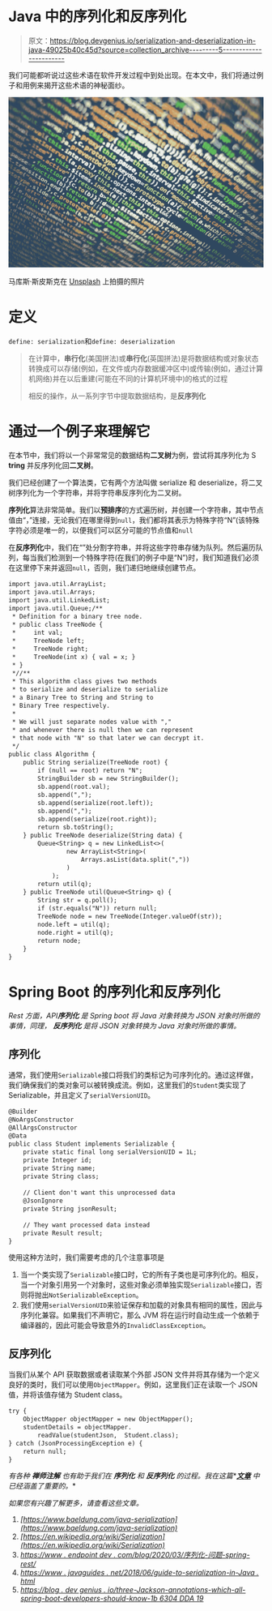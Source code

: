 # Java 中的序列化和反序列化

> 原文：<https://blog.devgenius.io/serialization-and-deserialization-in-java-49025b40c45d?source=collection_archive---------5----------------------->

我们可能都听说过这些术语在软件开发过程中到处出现。在本文中，我们将通过例子和用例来揭开这些术语的神秘面纱。

![](img/4cf711a1a91b10d7bb1dce2edf986c8f.png)

马库斯·斯皮斯克在 [Unsplash](https://unsplash.com?utm_source=medium&utm_medium=referral) 上拍摄的照片

# 定义

`define: serialization`和`define: deserialization`

> 在计算中，**串行化**(美国拼法)或**串行化**(英国拼法)是将数据结构或对象状态转换成可以存储(例如，在文件或内存数据缓冲区中)或传输(例如，通过计算机网络)并在以后重建(可能在不同的计算机环境中)的格式的过程
> 
> 相反的操作，从一系列字节中提取数据结构，是**反序列化**

# 通过一个例子来理解它

在本节中，我们将以一个非常常见的数据结构**二叉树**为例，尝试将其序列化为 S **tring** 并反序列化回**二叉树**。

我们已经创建了一个算法类，它有两个方法叫做 serialize 和 deserialize，将二叉树序列化为一个字符串，并将字符串反序列化为二叉树。

**序列化**算法非常简单。我们以**预排序**的方式遍历树，并创建一个字符串，其中节点值由“，”连接，无论我们在哪里得到`null`，我们都将其表示为特殊字符“N”(该特殊字符必须是唯一的，以便我们可以区分可能的节点值和`null`

在**反序列化**中，我们在“”处分割字符串，并将这些字符串存储为队列。然后遍历队列，每当我们检测到一个特殊字符(在我们的例子中是“N”)时，我们知道我们必须在这里停下来并返回`null`，否则，我们递归地继续创建节点。

```
import java.util.ArrayList;
import java.util.Arrays;
import java.util.LinkedList;
import java.util.Queue;/**
 * Definition for a binary tree node.
 * public class TreeNode {
 *     int val;
 *     TreeNode left;
 *     TreeNode right;
 *     TreeNode(int x) { val = x; }
 * }
 *//**
 * This algorithm class gives two methods
 * to serialize and deserialize to serialize 
 * a Binary Tree to String and String to 
 * Binary Tree respectively.
 * 
 * We will just separate nodes value with ","
 * and whenever there is null then we can represent
 * that node with "N" so that later we can decrypt it.
 */
public class Algorithm {
    public String serialize(TreeNode root) {
        if (null == root) return "N";
        StringBuilder sb = new StringBuilder();
        sb.append(root.val);
        sb.append(",");
        sb.append(serialize(root.left));
        sb.append(",");
        sb.append(serialize(root.right));
        return sb.toString();
    } public TreeNode deserialize(String data) {
        Queue<String> q = new LinkedList<>(
                new ArrayList<String>(
                    Arrays.asList(data.split(","))
                )
            );
        return util(q);
    } public TreeNode util(Queue<String> q) {
        String str = q.poll();
        if (str.equals("N")) return null;
        TreeNode node = new TreeNode(Integer.valueOf(str));
        node.left = util(q);
        node.right = util(q);
        return node;
    }
}
```

# Spring Boot 的序列化和反序列化

*Rest 方面，API****序列化*** *是 Spring boot 将 Java 对象转换为 JSON 对象时所做的事情，同理，* ***反序列化*** *是将 JSON 对象转换为 Java 对象时所做的事情。*

## 序列化

通常，我们使用`Serializable`接口将我们的类标记为可序列化的。通过这样做，我们确保我们的类对象可以被转换成流。例如，这里我们的`Student`类实现了 Serializable，并且定义了`serialVersionUID`。

```
@Builder
@NoArgsConstructor
@AllArgsConstructor
@Data
public class Student implements Serializable {
    private static final long serialVersionUID = 1L; 
    private Integer id;
    private String name;
    private String class;

    // Client don't want this unprocessed data
    @JsonIgnore
    private String jsonResult; 

    // They want processed data instead
    private Result result;
}
```

使用这种方法时，我们需要考虑的几个注意事项是

1.  当一个类实现了`Serializable`接口时，它的所有子类也是可序列化的。相反，当一个对象引用另一个对象时，这些对象必须单独实现`Serializable`接口，否则将抛出`NotSerializableException`。
2.  我们使用`serialVersionUID`来验证保存和加载的对象具有相同的属性，因此与序列化兼容。如果我们不声明它，那么 JVM 将在运行时自动生成一个依赖于编译器的，因此可能会导致意外的`InvalidClassException`。

## 反序列化

当我们从某个 API 获取数据或者读取某个外部 JSON 文件并将其存储为一个定义良好的类时，我们可以使用`ObjectMapper`。例如，这里我们正在读取一个 JSON 值，并将该值存储为 Student class。

```
try {
    ObjectMapper objectMapper = new ObjectMapper();
    studentDetails = objectMapper.
        readValue(studentJson,  Student.class);
} catch (JsonProcessingException e) {
    return null;
}
```

*有各种* ***禅师注解*** *也有助于我们在* ***序列化*** *和* ***反序列化*** *的过程。我在这篇**[***文章***](https://medium.com/dev-genius/three-jackson-annotations-which-all-spring-boot-developers-should-know-1b6304dda19) *中已经涵盖了重要的。**

*如果您有兴趣了解更多，请查看这些文章。*

1.  *[https://www.baeldung.com/java-serialization](https://www.baeldung.com/java-serialization)*
2.  *[https://en.wikipedia.org/wiki/Serialization](https://en.wikipedia.org/wiki/Serialization)*
3.  *[https://www . endpoint dev . com/blog/2020/03/序列化-问题-spring-rest/](https://www.endpointdev.com/blog/2020/03/serialization-issues-spring-rest/)*
4.  *[https://www . javaguides . net/2018/06/guide-to-serialization-in-Java . html](https://www.javaguides.net/2018/06/guide-to-serialization-in-java.html)*
5.  *[https://blog . dev genius . io/three-Jackson-annotations-which-all-spring-boot-developers-should-know-1b 6304 DDA 19](/three-jackson-annotations-which-all-spring-boot-developers-should-know-1b6304dda19)*